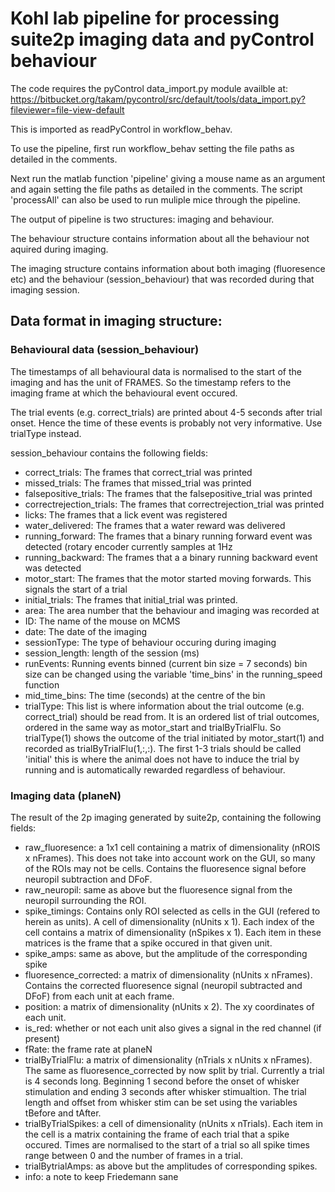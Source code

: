 
# Kohl lab pipeline for processing suite2p imaging data and pyControl behaviour  

The code requires the pyControl data_import.py module availble at: https://bitbucket.org/takam/pycontrol/src/default/tools/data_import.py?fileviewer=file-view-default

This is imported as readPyControl in workflow_behav.

To use the pipeline, first run workflow_behav setting the file paths as detailed in the comments.

Next run the matlab function 'pipeline' giving a mouse name as an argument and again setting the file paths as detailed in the comments.
The script 'processAll' can also be used to run muliple mice through the pipeline.

The output of pipeline is two structures: imaging and behaviour.

The behaviour structure contains information about all the behaviour not aquired during imaging.

The imaging structure contains information about both imaging (fluoresence etc) and the behaviour (session_behaviour) that was recorded during that imaging session. 


## Data format in imaging structure:

### Behavioural data (session_behaviour)

The timestamps of all behavioural data is normalised to the start of the imaging and has the unit of FRAMES.
So the timestamp refers to the imaging frame at which the behavioural event occured.

The trial events (e.g. correct_trials) are printed about 4-5 seconds after trial onset. Hence the time of these events is probably not very informative. Use trialType instead.

session_behaviour contains the following fields:

* correct_trials: The frames that correct_trial was printed
* missed_trials: The frames that missed_trial was printed 
* falsepositive_trials: The frames that the falsepositive_trial was printed 
* correctrejection_trials: The frames that correctrejection_trial was printed 
* licks: The frames that a lick event was registered 
* water_delivered: The frames that a water reward was delivered
* running_forward: The frames that a binary running forward event was detected (rotary encoder currently samples at 1Hz
* running_backward: The frames that a a binary running backward event was detected
* motor_start: The frames that the motor started moving forwards. This signals the start of a trial
* initial_trials: The frames that initial_trial was printed. 
* area: The area number that the behaviour and imaging was recorded at
* ID: The name of the mouse on MCMS
* date: The date of the imaging
* sessionType: The type of behaviour occuring during imaging
* session_length: length of the session (ms)
* runEvents: Running events binned (current bin size = 7 seconds) bin size can be changed using the variable 'time_bins' in the running_speed function
* mid_time_bins: The time (seconds) at the centre of the bin
* trialType: This list is where information about the trial outcome (e.g. correct_trial) should be read from. It is an ordered list of trial outcomes, ordered in the same way as motor_start and trialByTrialFlu. So trialType(1) shows the outcome of the trial initiated by motor_start(1) and recorded as trialByTrialFlu(1,:,:). The first 1-3 trials should be called 'initial' this is where the animal does not have to induce the trial by running and is automatically rewarded regardless of behaviour.

### Imaging data (planeN)

The result of the 2p imaging generated by suite2p, containing the following fields:

* raw_fluoresence: a 1x1 cell containing a matrix of dimensionality (nROIS x nFrames). This does not take into account work on the GUI, so many of the ROIs may not be cells. Contains the fluoresence signal before neuropil subtraction and DFoF.
* raw_neuropil: same as above but the fluoresence signal from the neuropil surrounding the ROI.
* spike_timings: Contains only ROI selected as cells in the GUI (refered to herein as units). A cell of dimensionality (nUnits x 1). Each index of the cell contains a matrix of dimensionality (nSpikes x 1). Each item in these matrices is the frame that a spike occured in that given unit.
* spike_amps: same as above, but the amplitude of the corresponding spike
* fluoresence_corrected: a matrix of dimensionality (nUnits x nFrames). Contains the corrected fluoresence signal (neuropil subtracted and DFoF) from each unit at each frame.
* position: a matrix of dimensionality (nUnits x 2). The xy coordinates of each unit.
* is_red: whether or not each unit also gives a signal in the red channel (if present)
* fRate: the frame rate at planeN
* trialByTrialFlu: a matrix of dimensionality (nTrials x nUnits x nFrames). The same as fluoresence_corrected by now split by trial. Currently a trial is 4 seconds long. Beginning 1 second before the onset of whisker stimulation and ending 3 seconds after whisker stimualtion. The trial length and offset from whisker stim can be set using the variables tBefore and tAfter.  
* trialByTrialSpikes: a cell of dimensionality (nUnits x nTrials). Each item in the cell is a matrix containing the frame of each trial that a spike occured. Times are normalised to the start of a trial so all spike times range between 0 and the number of frames in a trial.
* trialBytrialAmps: as above but the amplitudes of corresponding spikes.
* info: a note to keep Friedemann sane















































